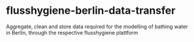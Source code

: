 # flusshygiene-berlin-data-transfer
Aggregate, clean and store data required for the modelling of bathing water in Berlin, through the respective flusshygiene plattform
